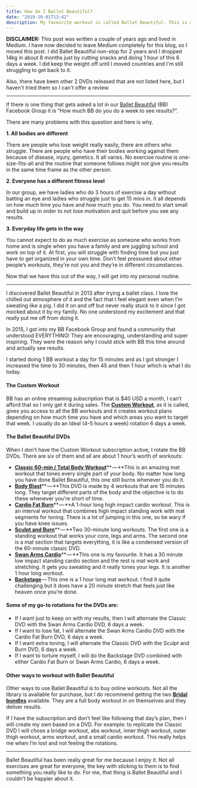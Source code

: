 ```yaml
---
title: How do I Ballet Beautiful?
date: "2019-10-01T13:42"
description: My favourite workout is called Ballet Beautiful. This is a guide on how I started with it, how anyone can use it, and the tools I used to continue working out even though I hated working out.
---
```


**DISCLAIMER:** This post was written a couple of years ago and lived in Medium. I have now decided to leave Medium completely for this blog, so I moved this post. I did Ballet Beautiful non-stop for 2 years and I dropped 14kg in about 8 months just by cutting snacks and doing 1 hour of this 6 days a week. I did keep the weight off until I moved countries and I'm still struggling to get back to it.

Also, there have been other 2 DVDs released that are not listed here, but I haven't tried them so I can't offer a review.

----------

If there is one thing that gets asked a lot in our [Ballet Beautiful](http://balletbeautiful.com) (BB) Facebook Group it is “How much BB do you do a week to see results?”.

There are many problems with this question and here is why.

**1. All bodies are different**

There are people who lose weight really easily, there are others who struggle. There are people who have their bodies working against them because of disease, injury, genetics. It all varies. No exercise routine is one-size-fits-all and the routine that someone follows might not give you results in the same time frame as the other person.

**2. Everyone has a different fitness level**

In our group, we have ladies who do 3 hours of exercise a day without batting an eye and ladies who struggle just to get 15 mins in. It all depends on how much time you have and how much you do. You need to start small and build up in order to not lose motivation and quit before you see any results.

**3. Everyday life gets in the way**

You cannot expect to do as much exercise as someone who works from home and is single when you have a family and are juggling school and work on top of it. At first, you will struggle with finding time but you just have to get organized in your own time. Don’t feel pressured about other people’s workouts, they’re not you and they’re in different circumstances.

Now that we have this out of the way, I will get into my personal routine.

----------

I discovered Ballet Beautiful in 2013 after trying a ballet class. I love the chilled out atmosphere of it and the fact that I feel elegant even when I’m sweating like a pig. I did it on and off but never really stuck to it since I got mocked about it by my family. No one understood my excitement and that really put me off from doing it.

In 2015, I got into my BB Facebook Group and found a community that understood EVERYTHING! They are encouraging, understanding and super inspiring. They were the reason why I could stick with BB this time around and actually see results.

I started doing 1 BB workout a day for 15 minutes and as I got stronger I increased the time to 30 minutes, then 45 and then 1 hour which is what I do today.

#### The Custom Workout

BB has an online streaming subscription that is $40 USD a month, I can’t afford that so I only get it during sales. The [**Custom Workout**](https://www.balletbeautiful.com/custom-workout), as it is called, gives you access to all the BB workouts and it creates workout plans depending on how much time you have and which areas you want to target that week. I usually do an Ideal (4–5 hours a week) rotation 6 days a week.

#### The Ballet Beautiful DVDs

When I don’t have the Custom Workout subscription active, I rotate the BB DVDs. There are six of them and all are about 1 hour’s worth of workouts:

-   [**Classic 60-min / Total Body Workout**](https://www.balletbeautiful.com/total-body-workout-dvd)** — **This is an amazing mat workout that tones every single part of your body. No matter how long you have done Ballet Beautiful, this one still burns whenever you do it.
-   [**Body Blast**](https://www.balletbeautiful.com/body-blast-dvd-1158)** — **This DVD is made by 4 workouts that are 15 minutes long. They target different parts of the body and the objective is to do these whenever you’re short of time.
-   [**Cardio Fat Burn**](https://www.balletbeautiful.com/cardio-fat-burn-dvd-1160)** — **A 1-hour long high impact cardio workout. This is an interval workout that combines high impact standing work with mat segments for toning. There is a lot of jumping in this one, so be wary if you have knee issues.
-   [**Sculpt and Burn**](https://www.balletbeautiful.com/sculpt-burn-cardio-blast-dvd-1159)** — **Two 30-minute long workouts. The first one is a standing workout that works your core, legs and arms. The second one is a mat section that targets everything, it is like a condensed version of the 60-minute classic DVD.
-   [**Swan Arms Cardio**](https://www.balletbeautiful.com/swan-arms-cardio-717)** — **This one is my favourite. It has a 30 minute low impact standing cardio section and the rest is mat work and stretching. It gets you sweating and it really tones your legs. It is another 1 hour long workout.
-   [**Backstage**](hhttps://www.balletbeautiful.com/backstage-workout-dvd) — This one is a 1 hour long mat workout. I find it quite challenging but it does have a 20 minute stretch that feels just like heaven once you’re done.

#### Some of my go-to rotations for the DVDs are:

-   If I want just to keep on with my results, then I will alternate the Classic DVD with the Swan Arms Cardio DVD, 6 days a week.
-   If I want to lose fat, I will alternate the Swan Arms Cardio DVD with the Cardio Fat Burn DVD, 6 days a week.
-   If I want extra toning, I will alternate the Classic DVD with the Sculpt and Burn DVD, 6 days a week.
-   If I want to torture myself, I will do the Backstage DVD combined with either Cardio Fat Burn or Swan Arms Cardio, 6 days a week.

#### Other ways to workout with Ballet Beautiful

Other ways to use Ballet Beautiful is to buy online workouts. Not all the library is available for purchase, but I do recommend getting the two [**Bridal**](https://www.balletbeautiful.com/bridal-pt-2)  [**bundles**](https://www.balletbeautiful.com/bb-bridal) available. They are a full body workout in on themselves and they deliver results.

If I have the subscription and don’t feel like following that day’s plan, then I will create my own based on a DVD. For example: to replicate the Classic DVD I will chose a bridge workout, abs workout, inner thigh workout, outer thigh workout, arms workout, and a small cardio workout. This really helps me when I’m lost and not feeling the rotations.

----------

Ballet Beautiful has been really great for me because I enjoy it. Not all exercises are great for everyone, the key with sticking to them is to find something you really like to do. For me, that thing is Ballet Beautiful and I couldn’t be happier about it.